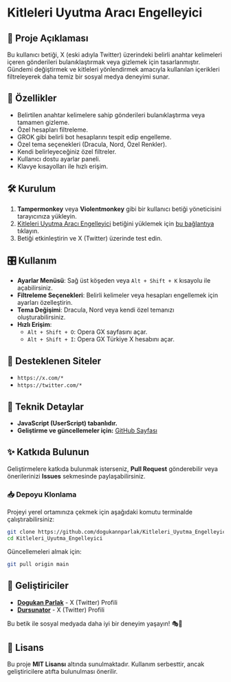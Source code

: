 # Kitleleri Uyutma Aracı Engelleyici

## 📌 Proje Açıklaması

Bu kullanıcı betiği, X (eski adıyla Twitter) üzerindeki belirli anahtar kelimeleri içeren gönderileri bulanıklaştırmak veya gizlemek için tasarlanmıştır. Gündemi değiştirmek ve kitleleri yönlendirmek amacıyla kullanılan içerikleri filtreleyerek daha temiz bir sosyal medya deneyimi sunar.

## 🚀 Özellikler

- Belirtilen anahtar kelimelere sahip gönderileri bulanıklaştırma veya tamamen gizleme.
- Özel hesapları filtreleme.
- GROK gibi belirli bot hesaplarını tespit edip engelleme.
- Özel tema seçenekleri (Dracula, Nord, Özel Renkler).
- Kendi belirleyeceğiniz özel filtreler.
- Kullanıcı dostu ayarlar paneli.
- Klavye kısayolları ile hızlı erişim.

## 🛠 Kurulum

1. **Tampermonkey** veya **Violentmonkey** gibi bir kullanıcı betiği yöneticisini tarayıcınıza yükleyin.
2. [Kitleleri Uyutma Aracı Engelleyici](<https://raw.githubusercontent.com/dogukannparlak/Kitleleri_Uyutma_Engelleyici/main/X(Twitter)Filter.js>) betiğini yüklemek için [bu bağlantıya](<https://raw.githubusercontent.com/dogukannparlak/Kitleleri_Uyutma_Engelleyici/main/X(Twitter)Filter.js>) tıklayın.
3. Betiği etkinleştirin ve X (Twitter) üzerinde test edin.

## 🎛 Kullanım

- **Ayarlar Menüsü**: Sağ üst köşeden veya `Alt + Shift + K` kısayolu ile açabilirsiniz.
- **Filtreleme Seçenekleri**: Belirli kelimeler veya hesapları engellemek için ayarları özelleştirin.
- **Tema Değişimi**: Dracula, Nord veya kendi özel temanızı oluşturabilirsiniz.
- **Hızlı Erişim**:
  - `Alt + Shift + O`: Opera GX sayfasını açar.
  - `Alt + Shift + I`: Opera GX Türkiye X hesabını açar.

## 📌 Desteklenen Siteler

- `https://x.com/*`
- `https://twitter.com/*`

## 🔧 Teknik Detaylar

- **JavaScript (UserScript) tabanlıdır.**
- **Geliştirme ve güncellemeler için:** [GitHub Sayfası](https://github.com/dogukannparlak/Kitleleri_Uyutma_Engelleyici)


## ✨ Katkıda Bulunun

Geliştirmelere katkıda bulunmak isterseniz, **Pull Request** gönderebilir veya önerilerinizi **Issues** sekmesinde paylaşabilirsiniz.

### 📥 Depoyu Klonlama

Projeyi yerel ortamınıza çekmek için aşağıdaki komutu terminalde çalıştırabilirsiniz:

```sh
git clone https://github.com/dogukannparlak/Kitleleri_Uyutma_Engelleyici.git
cd Kitleleri_Uyutma_Engelleyici
```

Güncellemeleri almak için:

```sh
git pull origin main
```

## 📢 Geliştiriciler

- **[Dogukan Parlak](https://x.com/dogukanparIak)** - X (Twitter) Profili
- **[Dursunator](https://x.com/dursunator)** - X (Twitter) Profili

Bu betik ile sosyal medyada daha iyi bir deneyim yaşayın! 🎭🚀

## 📜 Lisans

Bu proje **MIT Lisansı** altında sunulmaktadır. Kullanım serbesttir, ancak geliştiricilere atıfta bulunulması önerilir.
